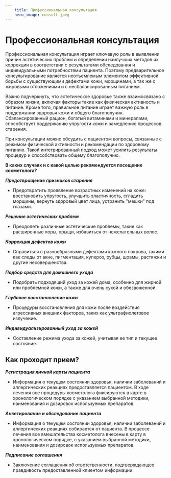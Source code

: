 ```yaml
---
    title: Профессиональная консультация
    hero_image: consult.jpeg
---
```

# Профессиональная консультация

Профессиональная консультация играет ключевую роль в выявлении причин эстетических проблем и определении наилучших методов их коррекции в соответствии с результатами обследования и индивидуальными потребностями пациента. Поэтому предварительное консультирование является неотъемлемым элементом эффективной борьбы с существующими дефектами кожи, морщинами, а так же с жировыми отложениями и с несбалансированным питанием.

Важно подчеркнуть, что эстетическое здоровье также взаимосвязано с образом жизни, включая факторы такие как физическая активность и питание. Кроме того, правильное питание играет важную роль в поддержании здоровья кожи и общего благополучия. Сбалансированный рацион, богатый витаминами и минералами, способствует поддержанию упругости кожи и замедлению процессов старения.

При консультации можно обсудить с пациентом вопросы, связанные с режимом физической активности и рекомендации по здоровому питанию. Такой интегрированный подход может усилить результаты процедур и способствовать общему благополучию.

**В каких случаях и с какой целью рекомендуется посещение косметолога?**

***Предотвращение признаков старения***

- Предотвратить проявление возрастных изменений на коже: восстановить упругость, улучшить эластичность, сгладить морщины, вернуть здоровый цвет лица, устранить "мешки" под глазами.

***Решение эстетических проблем***

- Преодолеть различные эстетические проблемы, такие как расширенные поры, прыщи, избавиться от нежелательных волос.

***Коррекция дефектов кожи***

- Справиться с разнообразными дефектами кожного покрова, такими как следы от акне, пигментация, купероз, рубцы, шрамы, растяжки и другие несовершенства.

***Подбор средств для домашнего ухода***

- Подобрать подходящий уход за кожей дома, особенно для жирной или проблемной кожи, а также для очень сухой и обезвоженной.

***Глубокое восстановление кожи***

- Процедуры восстановления для кожи после воздействия агрессивных внешних факторов, таких как ультрафиолетовое излучение.

***Индивидуализированный уход за кожей***

- Составление режима ухода за кожей, учитывая ее тип и текущее состояние.

## Как проходит прием?

***Регистрация личной карты пациента***

- Информация о текущем состоянии здоровья, наличии заболеваний и аллергических реакциях предоставляется пациентом. В ходе лечения все процедуры косметолога фиксируются в карте в хронологическом порядке с указанием выбранной методики, наименования и дозировок используемых препаратов.

***Анкетирование и обследование пациента***

- Информация о текущем состоянии здоровья, наличии заболеваний и аллергических реакциях собирается от пациента. В процессе лечения все вмешательства косметолога внесены в карту в хронологическом порядке, с указанием выбранной методики, наименования и дозировок используемых препаратов.

***Подписание соглашения***

- Заключение соглашения об ответственности, подтверждающее правдивость предоставленной клиентом информации.

